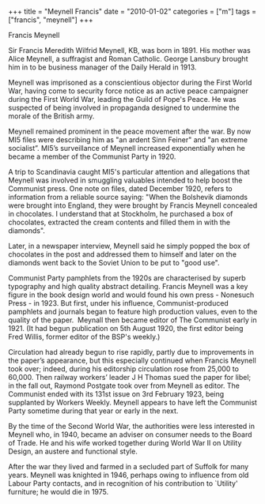 +++
title = "Meynell Francis"
date = "2010-01-02"
categories = ["m"]
tags = ["francis", "meynell"]
+++

Francis Meynell

Sir Francis Meredith Wilfrid Meynell, KB, was born in 1891\. His mother was Alice Meynell, a suffragist and Roman Catholic. George Lansbury brought him in to be business manager of the Daily Herald in 1913.

Meynell was imprisoned as a conscientious objector during the First World War, having come to security force notice as an active peace campaigner during the First World War, leading the Guild of Pope's Peace. He was suspected of being involved in propaganda designed to undermine the morale of the British army.

Meynell remained prominent in the peace movement after the war. By now MI5 files were describing him as "an ardent Sinn Feiner" and "an extreme socialist”. MI5’s surveillance of Meynell increased exponentially when he became a member of the Communist Party in 1920.

A trip to Scandinavia caught MI5's particular attention and allegations that Meynell was involved in smuggling valuables intended to help boost the Communist press. One note on files, dated December 1920, refers to information from a reliable source saying: "When the Bolshevik diamonds were brought into England, they were brought by Francis Meynell concealed in chocolates. I understand that at Stockholm, he purchased a box of chocolates, extracted the cream contents and filled them in with the diamonds".

Later, in a newspaper interview, Meynell said he simply popped the box of chocolates in the post and addressed them to himself and later on the diamonds went back to the Soviet Union to be put to "good use".

Communist Party pamphlets from the 1920s are characterised by superb typography and high quality abstract detailing. Francis Meynell was a key figure in the book design world and would found his own press - Nonesuch Press - in 1923. But first, under his influence, Communist-produced pamphlets and journals began to feature high production values, even to the quality of the paper.  Meynall then became editor of The Communist early in 1921. (It had begun publication on 5th August 1920, the first editor being Fred Willis, former editor of the BSP's weekly.)  

Circulation had already begun to rise rapidly, partly due to improvements in the paper’s appearance, but this especially continued when Francis Meynell took over; indeed, during his editorship circulation rose from 25,000 to 60,000. Then railway workers’ leader J H Thomas sued the paper for libel; in the fall out, Raymond Postgate took over from Meynell as editor. The Communist ended with its 131st issue on 3rd February 1923, being supplanted by Workers Weekly. Meynell appears to have left the Communist Party sometime during that year or early in the next.

By the time of the Second World War, the authorities were less interested in Meynell who, in 1940, became an adviser on consumer needs to the Board of Trade. He and his wife worked together during World War II on Utility Design, an austere and functional style.

After the war they lived and farmed in a secluded part of Suffolk for many years. Meynell was knighted in 1946, perhaps owing to influence from old Labour Party contacts, and in recognition of his contribution to \`Utility' furniture; he would die in 1975.
